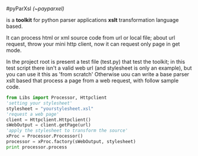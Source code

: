#pyParXsl *(~payparxel)*

is a **toolkit** for python parser applications **xslt** transformation language based.

It can process html or xml source code from url or local file; about url request, throw your mini http client, now it can request only page in get mode.

In the project root is present a test file (test.py) that test the toolkit; in this test script there isn't a valid web url (and stylesheet is only an example), but you can use it this as 'from scratch' 
Otherwise uou can write a base parser xslt based that process a page from a web request, with follow sample code.


```python
from Libs import Processor, Httpclient
'setting your stylesheet'
stylesheet = "yourstylesheet.xsl"
'request a web page'
client = Httpclient.Httpclient()
sWebOutput = client.getPage(url)
'apply the stylesheet to transform the source'
xProc = Processor.Processor()
processor = xProc.factory(sWebOutput, stylesheet)
print processor.process
``` 
